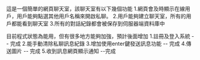這是一個簡單的網頁聊天室，該聊天室有以下幾個功能
1.網頁會及時顯示在線用戶，用戶能夠點選其他用戶名稱來開啟私聊。
2.用戶能夠建立聊天室，所有的用戶都能看到聊天室
3.所有的對話紀錄都會被保存到伺服器端資料庫中

目前程式狀態為能用，但有很多地方能夠加強，預計後面增加
1.註冊及登入系統 -- 完成
2.能手動清除私聊訊息紀錄
3.增加使用enter鍵發送訊息功能 -- 完成
4.傳送圖片 -- 完成
5.收到訊息網頁顯示通知 --完成

